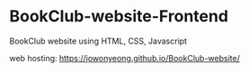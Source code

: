 # BookClub-website-Frontend

BookClub website using HTML, CSS, Javascript

web hosting: https://jowonyeong.github.io/BookClub-website/
